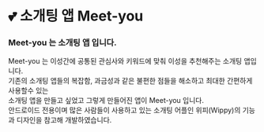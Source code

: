 # :two_hearts: 소개팅 앱 Meet-you

### <p>Meet-you 는 소개팅 앱 입니다.</p>

<div>Meet-you 는 이성간에 공통된 관심사와 키워드에 맞춰 이성을 추천해주는 소개팅 앱입니다.</div>
<div>기존의 소개팅 앱들의 복잡함, 과금성과 같은 불편한 점들을 해소하고 최대한 간편하게 사용할수 있는 </div>
<div>소개팅 앱을 만들고 싶었고 그렇게 만들어진 앱이 Meet-you 입니다.</div>
<div>안드로이드 전용이며 많은 사람들이 사용하고 있는 소개팅 어플인 위피(Wippy)의 기능과 디자인을 참고해 개발하였습니다.</div>

